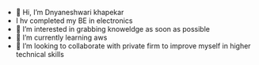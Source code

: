 - 👋 Hi, I’m Dnyaneshwari khapekar
- I hv completed my BE in electronics
- 👀 I’m interested in grabbing knoweldge as soon as possible
- 🌱 I’m currently learning aws
- 💞️ I’m looking to collaborate with private firm to improve myself in higher technical skills
